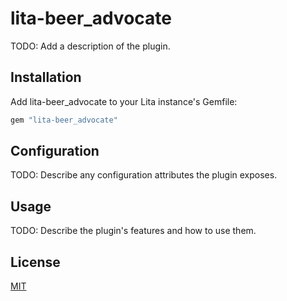 # lita-beer_advocate

TODO: Add a description of the plugin.

## Installation

Add lita-beer_advocate to your Lita instance's Gemfile:

``` ruby
gem "lita-beer_advocate"
```

## Configuration

TODO: Describe any configuration attributes the plugin exposes.

## Usage

TODO: Describe the plugin's features and how to use them.

## License

[MIT](http://opensource.org/licenses/MIT)
